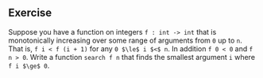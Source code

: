   
## Exercise
  Suppose you have a function on integers `f : int -> int` that is monotonically increasing
  over some range of arguments from `0` up to `n`.  That is,
  `f i < f (i + 1)`
  for any `0 $\le$ i $<$ n`.  In addition `f 0 < 0` and `f n > 0`.
  Write a function `search f n` that finds the smallest argument `i` where
  `f i $\ge$ 0`.
  
